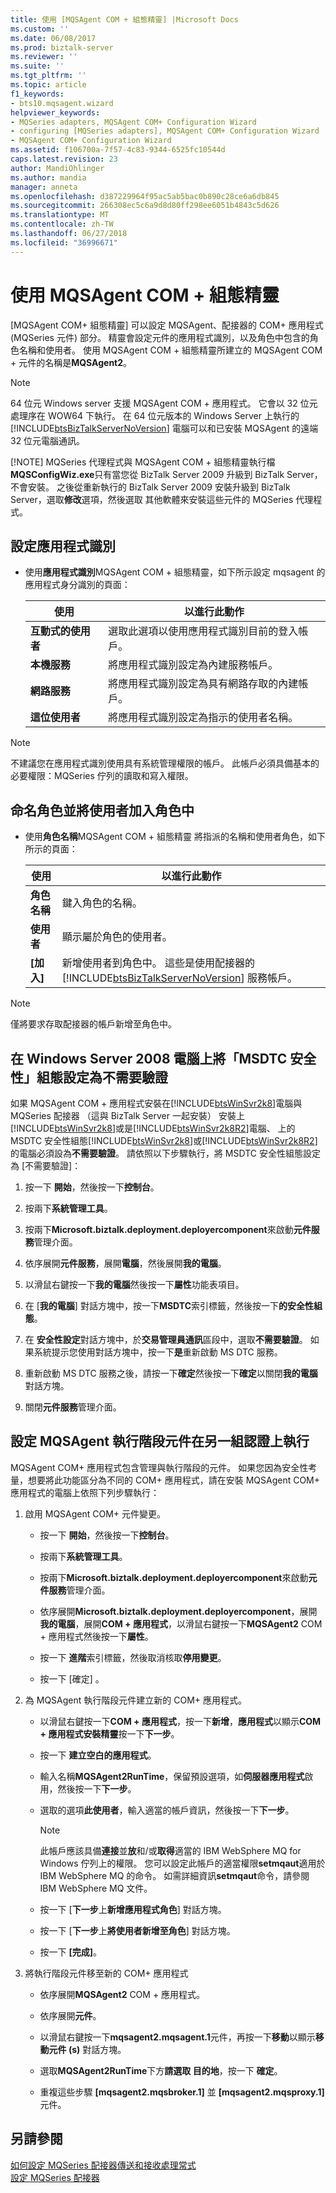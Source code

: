 ```yaml
---
title: 使用 [MQSAgent COM + 組態精靈] |Microsoft Docs
ms.custom: ''
ms.date: 06/08/2017
ms.prod: biztalk-server
ms.reviewer: ''
ms.suite: ''
ms.tgt_pltfrm: ''
ms.topic: article
f1_keywords:
- bts10.mqsagent.wizard
helpviewer_keywords:
- MQSeries adapters, MQSAgent COM+ Configuration Wizard
- configuring [MQSeries adapters], MQSAgent COM+ Configuration Wizard
- MQSAgent COM+ Configuration Wizard
ms.assetid: f106700a-7f57-4c83-9344-6525fc10544d
caps.latest.revision: 23
author: MandiOhlinger
ms.author: mandia
manager: anneta
ms.openlocfilehash: d387229964f95ac5ab5bac0b890c28ce6a6db845
ms.sourcegitcommit: 266308ec5c6a9d8d80ff298ee6051b4843c5d626
ms.translationtype: MT
ms.contentlocale: zh-TW
ms.lasthandoff: 06/27/2018
ms.locfileid: "36996671"
---
```

# <a name="using-the-mqsagent-com-configuration-wizard"></a>使用 MQSAgent COM + 組態精靈
[MQSAgent COM+ 組態精靈] 可以設定 MQSAgent、配接器的 COM+ 應用程式 (MQSeries 元件) 部分。 精靈會設定元件的應用程式識別，以及角色中包含的角色名稱和使用者。 使用 MQSAgent COM + 組態精靈所建立的 MQSAgent COM + 元件的名稱是**MQSAgent2**。  

> [!NOTE]
>  64 位元 Windows server 支援 MQSAgent COM + 應用程式。 它會以 32 位元處理序在 WOW64 下執行。 在 64 位元版本的 Windows Server 上執行的 [!INCLUDE[btsBizTalkServerNoVersion](../includes/btsbiztalkservernoversion-md.md)] 電腦可以和已安裝 MQSAgent 的遠端 32 位元電腦通訊。  
> 
> [!NOTE]
>  MQSeries 代理程式與 MQSAgent COM + 組態精靈執行檔**MQSConfigWiz.exe**只有當您從 BizTalk Server 2009 升級到 BizTalk Server，不會安裝。 之後從重新執行的 BizTalk Server 2009 安裝升級到 BizTalk Server，選取**修改**選項，然後選取 其他軟體來安裝這些元件的 MQSeries 代理程式。  

## <a name="to-set-the-application-identity"></a>設定應用程式識別  

-   使用**應用程式識別**MQSAgent COM + 組態精靈，如下所示設定 mqsagent 的應用程式身分識別的頁面：  

    |使用|以進行此動作|  
    |--------------|----------------|  
    |**互動式的使用者**|選取此選項以使用應用程式識別目前的登入帳戶。|  
    |**本機服務**|將應用程式識別設定為內建服務帳戶。|  
    |**網路服務**|將應用程式識別設定為具有網路存取的內建帳戶。|  
    |**這位使用者**|將應用程式識別設定為指示的使用者名稱。|  

> [!NOTE]
>  不建議您在應用程式識別使用具有系統管理權限的帳戶。 此帳戶必須具備基本的必要權限：MQSeries 佇列的讀取和寫入權限。  

## <a name="to-name-the-role-and-add-users-to-it"></a>命名角色並將使用者加入角色中  

- 使用**角色名稱**MQSAgent COM + 組態精靈 將指派的名稱和使用者角色，如下所示的頁面：  


  |     使用     |                                                                         以進行此動作                                                                          |
  |------------------|-------------------------------------------------------------------------------------------------------------------------------------------------------------|
  | **角色名稱** |                                                                 鍵入角色的名稱。                                                                  |
  |    **使用者**     |                                                         顯示屬於角色的使用者。                                                          |
  |     **[加入]**      | 新增使用者到角色中。 這些是使用配接器的 [!INCLUDE[btsBizTalkServerNoVersion](../includes/btsbiztalkservernoversion-md.md)] 服務帳戶。 |

> [!NOTE]
>  僅將要求存取配接器的帳戶新增至角色中。  

## <a name="to-set-the-msdtc-security-configuration-on-the-windows-server-2008-computer-to-no-authentication-required"></a>在 Windows Server 2008 電腦上將「MSDTC 安全性」組態設定為不需要驗證  
 如果 MQSAgent COM + 應用程式安裝在[!INCLUDE[btsWinSvr2k8](../includes/btswinsvr2k8-md.md)]電腦與 MQSeries 配接器 （這與 BizTalk Server 一起安裝） 安裝上[!INCLUDE[btsWinSvr2k8](../includes/btswinsvr2k8-md.md)]或是[!INCLUDE[btsWinSvr2k8R2](../includes/btswinsvr2k8r2-md.md)]電腦、 上的 MSDTC 安全性組態[!INCLUDE[btsWinSvr2k8](../includes/btswinsvr2k8-md.md)]或[!INCLUDE[btsWinSvr2k8R2](../includes/btswinsvr2k8r2-md.md)]的電腦必須設為**不需要驗證**。 請依照以下步驟執行，將 MSDTC 安全性組態設定為 [不需要驗證]：  

1.  按一下 **開始**，然後按一下**控制台**。  

2.  按兩下**系統管理工具**。  

3.  按兩下**Microsoft.biztalk.deployment.deployercomponent**來啟動**元件服務**管理介面。  

4.  依序展開**元件服務**，展開**電腦**，然後展開**我的電腦**。  

5.  以滑鼠右鍵按一下**我的電腦**然後按一下**屬性**功能表項目。  

6.  在 [**我的電腦**] 對話方塊中，按一下**MSDTC**索引標籤，然後按一下**的安全性組態**。  

7.  在 **安全性設定**對話方塊中，於**交易管理員通訊**區段中，選取**不需要驗證**。 如果系統提示您使用對話方塊中，按一下**是**重新啟動 MS DTC 服務。  

8.  重新啟動 MS DTC 服務之後，請按一下**確定**然後按一下**確定**以關閉**我的電腦** 對話方塊。  

9. 關閉**元件服務**管理介面。  

## <a name="to-configure-the-mqsagent-runtime-components-to-run-under-an-alternative-set-of-credentials"></a>設定 MQSAgent 執行階段元件在另一組認證上執行  
 MQSAgent COM+ 應用程式包含管理與執行階段的元件。 如果您因為安全性考量，想要將此功能區分為不同的 COM+ 應用程式，請在安裝 MQSAgent COM+ 應用程式的電腦上依照下列步驟執行：  

1.  啟用 MQSAgent COM+ 元件變更。  

    -   按一下 **開始**，然後按一下**控制台**。  

    -   按兩下**系統管理工具**。  

    -   按兩下**Microsoft.biztalk.deployment.deployercomponent**來啟動**元件服務**管理介面。  

    -   依序展開**Microsoft.biztalk.deployment.deployercomponent**，展開**我的電腦**，展開**COM + 應用程式**，以滑鼠右鍵按一下**MQSAgent2** COM + 應用程式然後按一下**屬性**。  

    -   按一下 **進階**索引標籤，然後取消核取**停用變更**。  

    -   按一下 [確定] 。  

2.  為 MQSAgent 執行階段元件建立新的 COM+ 應用程式。  

    -   以滑鼠右鍵按一下**COM + 應用程式**，按一下**新增**，**應用程式**以顯示**COM + 應用程式安裝精靈**按一下**下一步**。  

    -   按一下 **建立空白的應用程式**。  

    -   輸入名稱**MQSAgent2RunTime**，保留預設選項，如**伺服器應用程式**啟用，然後按一下**下一步**。  

    -   選取的選項**此使用者**，輸入適當的帳戶資訊，然後按一下**下一步**。  

        > [!NOTE]
        >  此帳戶應該具備**連接**並**放**和/或**取得**適當的 IBM WebSphere MQ for Windows 佇列上的權限。 您可以設定此帳戶的適當權限**setmqaut**適用於 IBM WebSphere MQ 的命令。 如需詳細資訊**setmqaut**命令，請參閱 IBM WebSphere MQ 文件。  

    -   按一下 [**下一步**上**新增應用程式角色**] 對話方塊。  

    -   按一下 [**下一步**上**將使用者新增至角色**] 對話方塊。  

    -   按一下 **[完成]**。  

3.  將執行階段元件移至新的 COM+ 應用程式  

    -   依序展開**MQSAgent2** COM + 應用程式。  

    -   依序展開**元件**。  

    -   以滑鼠右鍵按一下**mqsagent2.mqsagent.1**元件，再按一下**移動**以顯示**移動元件 (s)**  對話方塊。  

    -   選取**MQSAgent2RunTime**下方**請選取 目的地**，按一下 **確定**。  

    -   重複這些步驟 **[mqsagent2.mqsbroker.1]** 並 **[mqsagent2.mqsproxy.1]** 元件。  

## <a name="see-also"></a>另請參閱  
 [如何設定 MQSeries 配接器傳送和接收處理常式](../core/how-to-configure-mqseries-adapter-send-and-receive-handlers.md)   
 [設定 MQSeries 配接器](../core/configuring-the-mqseries-adapter.md)